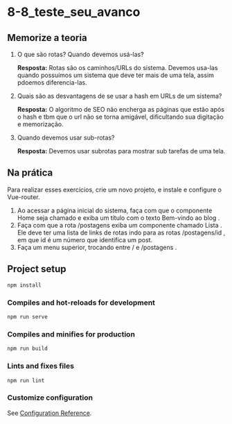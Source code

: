 # 8-8_teste_seu_avanco

## Memorize a teoria 
1. O que são rotas? Quando devemos usá-las?

    <b>Resposta:</b> Rotas são os caminhos/URLs do sistema. Devemos usa-las quando possuímos um sistema que deve ter mais de uma tela, assim pdoemos diferencia-las.

2. Quais são as desvantagens de se usar a hash em URLs de um sistema?

    <b>Resposta:</b> O algoritmo de SEO não encherga as páginas que estão após o hash e tbm que o url não se torna amigável, dificultando sua digitação e memorização.

3. Quando devemos usar sub-rotas? 

    <b>Resposta:</b> Devemos usar subrotas para mostrar sub tarefas de uma tela.

## Na prática 
Para realizar esses exercícios, crie um novo projeto, e instale e configure o Vue-router.
1. Ao acessar a página inicial do sistema, faça com que o componente Home seja chamado e exiba um título com o texto Bem-vindo ao blog . 
2. Faça com que a rota /postagens exiba um componente chamado Lista . Ele deve ter uma lista de links de rotas indo para as rotas /postagens/id , em que id é um número que identifica um post.
3. Faça um menu superior, trocando entre / e /postagens . 


## Project setup
```
npm install
```

### Compiles and hot-reloads for development
```
npm run serve
```

### Compiles and minifies for production
```
npm run build
```

### Lints and fixes files
```
npm run lint
```

### Customize configuration
See [Configuration Reference](https://cli.vuejs.org/config/).
